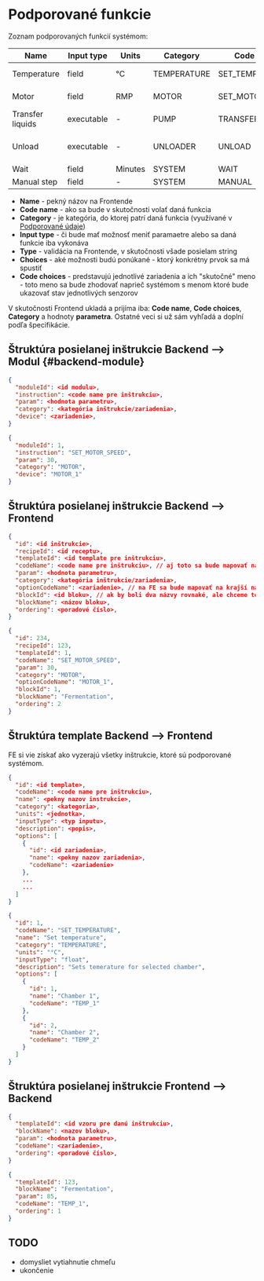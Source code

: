 ---
---

# Podporované funkcie

Zoznam podporovaných funkcií systémom:

| Name             | Input type | Units   | Category    | Code name        | Type   | Choices                          | Code choices                    |
| ---------------- | ---------- | ------- | ----------- | ---------------- | ------ | -------------------------------- | ------------------------------- |
| Temperature      | field      | °C      | TEMPERATURE | SET_TEMPERATURE  | float  | Chamber 1, Chamber 2             | TEMP_1, TEMP_2                  |
| Motor            | field      | RMP     | MOTOR       | SET_MOTOR_SPEED  | float  | Motor 1, Motor 2                 | MOTOR_1, MOTOR_2                |
| Transfer liquids | executable | -       | PUMP        | TRANSFER_LIQUIDS | -      | Pump 1                           | PUMP_1                          |
| Unload           | executable | -       | UNLOADER    | UNLOAD           | -      | Fermentables, Yeast, Hops, Other | FERMENTABLE, YEAST, HOPS, OTHER |
| Wait             | field      | Minutes | SYSTEM      | WAIT             | float  | -                                | -                               |
| Manual step      | field      | -       | SYSTEM      | MANUAL           | string | -                                | -                               |

- **Name** - pekný názov na Frontende
- **Code name** - ako sa bude v skutočnosti volať daná funkcia
- **Category** - je kategória, do ktorej patrí daná funkcia (využívané v [Podporované údaje](supported-data.md))
- **Input type** - či bude mať možnosť meniť paramaetre alebo sa daná funkcie iba vykonáva
- **Type** - validácia na Frontende, v skutočnosti všade posielam string
- **Choices** - aké možnosti budú ponúkané - ktorý konkrétny prvok sa má spustiť
- **Code choices** - predstavujú jednotlivé zariadenia a ich "skutočné" meno - toto meno sa bude zhodovať naprieč systémom s menom ktoré bude ukazovať stav jednotlivých senzorov

V skutočnosti Frontend ukladá a prijíma iba: **Code name**, **Code choices**, **Category** a hodnoty **parametra**. Ostatné veci si už sám vyhľadá a doplní podľa špecifikácie.

## Štruktúra posielanej inštrukcie Backend --> Modul {#backend-module}

```json
{
  "moduleId": <id modulu>,
  "instruction": <code name pre inštrukciu>,
  "param": <hodnota parametru>,
  "category": <kategória inštrukcie/zariadenia>,
  "device": <zariadenie>,
}
```

```json title="Ukážka"
{
  "moduleId": 1,
  "instruction": "SET_MOTOR_SPEED",
  "param": 30,
  "category": "MOTOR",
  "device": "MOTOR_1"
}
```

## Štruktúra posielanej inštrukcie Backend --> Frontend

```json
{
  "id": <id inštrukcie>,
  "recipeId": <id receptu>,
  "templateId": <id template pre inštrukciu>,
  "codeName": <code name pre inštrukciu>, // aj toto sa bude mapovať na krajší názov
  "param": <hodnota parametru>,
  "category": <kategória inštrukcie/zariadenia>,
  "optionCodeName": <zariadenie>, // na FE sa bude mapovať na krajší názov - napr. "TEMP_1" -> "Nádoba 1",
  "blockId": <id bloku>, // ak by boli dva názvy rovnaké, ale chceme to mať ako dva rôzne bloky
  "blockName": <názov bloku>,
  "ordering": <poradové číslo>,
}
```

```json title="Ukážka"
{
  "id": 234,
  "recipeId": 123,
  "templateId": 1,
  "codeName": "SET_MOTOR_SPEED",
  "param": 30,
  "category": "MOTOR",
  "optionCodeName": "MOTOR_1",
  "blockId": 1,
  "blockName": "Fermentation",
  "ordering": 2
}
```

## Štruktúra template Backend --> Frontend

FE si vie získať ako vyzerajú všetky inštrukcie, ktoré sú podporované systémom.

```json
{
  "id": <id template>,
  "codeName": <code name pre inštrukciu>,
  "name": <pekny nazov instrukcie>,
  "category": <kategoria>,
  "units": <jednotka>,
  "inputType": <typ inputu>,
  "description": <popis>,
  "options": [
    {
      "id": <id zariadenia>,
      "name": <pekny nazov zariadenia>,
      "codeName": <zariadenie>
    },
    ...
    ...
  ]
}
```

```json title="Ukážka"
{
  "id": 1,
  "codeName": "SET_TEMPERATURE",
  "name": "Set temperature",
  "category": "TEMPERATURE",
  "units": "°C",
  "inputType": "float",
  "description": "Sets temerature for selected chamber",
  "options": [
    {
      "id": 1,
      "name": "Chamber 1",
      "codeName": "TEMP_1"
    },
    {
      "id": 2,
      "name": "Chamber 2",
      "codeName": "TEMP_2"
    }
  ]
}
```

## Štruktúra posielanej inštrukcie Frontend --> Backend

```json
{
  "templateId": <id vzoru pre danú inštrukciu>,
  "blockName": <nazov bloku>,
  "param": <hodnota parametru>,
  "codeName": <zariadenie>,
  "ordering": <poradové číslo>,
}
```

```json title="Ukážka"
{
  "templateId": 123,
  "blockName": "Fermentation",
  "param": 85,
  "codeName": "TEMP_1",
  "ordering": 1
}
```

## TODO

- domysliet vytiahnutie chmeľu
- ukončenie
